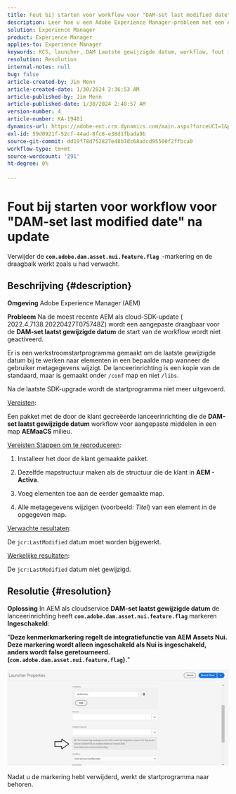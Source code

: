 ```yaml
---
title: Fout bij starten voor workflow voor "DAM-set last modified date" na update
description: Leer hoe u een Adobe Experience Manager-probleem met een Adobe verhelpt waarbij de opstartfout optreedt voor de workflow "DAM-set last modified date" na de update.
solution: Experience Manager
product: Experience Manager
applies-to: Experience Manager
keywords: KCS, launcher, DAM Laatste gewijzigde datum, workflow, fout instellen na AEMaaCS-update, AEM, Adobe Experience Manager, geactiveerd, trigger, probleemoplossing, com.adobe.dam.asset.nui.feature.flag
resolution: Resolution
internal-notes: null
bug: false
article-created-by: Jim Menn
article-created-date: 1/30/2024 2:36:53 AM
article-published-by: Jim Menn
article-published-date: 1/30/2024 2:40:57 AM
version-number: 4
article-number: KA-19481
dynamics-url: https://adobe-ent.crm.dynamics.com/main.aspx?forceUCI=1&pagetype=entityrecord&etn=knowledgearticle&id=2e20a268-18bf-ee11-9079-6045bd006268
exl-id: 59d0921f-52cf-44ad-8fc8-e38d1fbada9b
source-git-commit: dd19f78d752827e48b7dc68adcd95500f2ffbca0
workflow-type: tm+mt
source-wordcount: '291'
ht-degree: 0%

---
```


# Fout bij starten voor workflow voor &quot;DAM-set last modified date&quot; na update


Verwijder de <b>`com.adobe.dam.asset.nui.feature.flag `</b>-markering en de draagbalk werkt zoals u had verwacht.

## Beschrijving {#description}


<b>Omgeving</b>
Adobe Experience Manager (AEM)

<b>Probleem</b>
Na de meest recente AEM als cloud-SDK-update ( 2022.4.7138.20220427T075748Z) wordt een aangepaste draagbaar voor de <b>DAM-set laatst gewijzigde datum</b> de start van de workflow wordt niet geactiveerd.

Er is een werkstroomstartprogramma gemaakt om de laatste gewijzigde datum bij te werken naar elementen in een bepaalde map wanneer de gebruiker metagegevens wijzigt.
De lanceerinrichting is een kopie van de standaard, maar is gemaakt onder `/conf` map en niet `/libs`.

Na de laatste SDK-upgrade wordt de startprogramma niet meer uitgevoerd.

<u>Vereisten</u>:

Een pakket met de door de klant gecreëerde lanceerinrichting die de <b>DAM-set laatst gewijzigde datum</b> workflow voor aangepaste middelen in een map <b>AEMaaCS</b> milieu.

<u>Vereisten Stappen om te reproduceren</u>:

1. Installeer het door de klant gemaakte pakket.

2. Dezelfde mapstructuur maken als de structuur die de klant in <b>AEM - Activa</b>.

3. Voeg elementen toe aan de eerder gemaakte map.

4. Alle metagegevens wijzigen (voorbeeld: *Titel*) van een element in de opgegeven map.

<u>Verwachte resultaten</u>:

De `jcr:LastModified` datum moet worden bijgewerkt.

<u>Werkelijke resultaten</u>:

De `jcr:LastModified` datum niet gewijzigd.


## Resolutie {#resolution}


<b>Oplossing</b>
In AEM als cloudservice <b>DAM-set laatst gewijzigde datum</b> de lanceerinrichting heeft <b>`com.adobe.dam.asset.nui.feature.flag`</b> markeren <b>Ingeschakeld</b>:

&quot;<b>Deze kenmerkmarkering regelt de integratiefunctie van AEM Assets Nui. Deze markering wordt alleen ingeschakeld als Nui is ingeschakeld, anders wordt false geretourneerd. (`com.adobe.dam.asset.nui.feature.flag`).</b>&quot;

![](assets/f0aaf60a-33d1-ec11-a7b5-00224809ccc2.png)

Nadat u de markering hebt verwijderd, werkt de startprogramma naar behoren.
